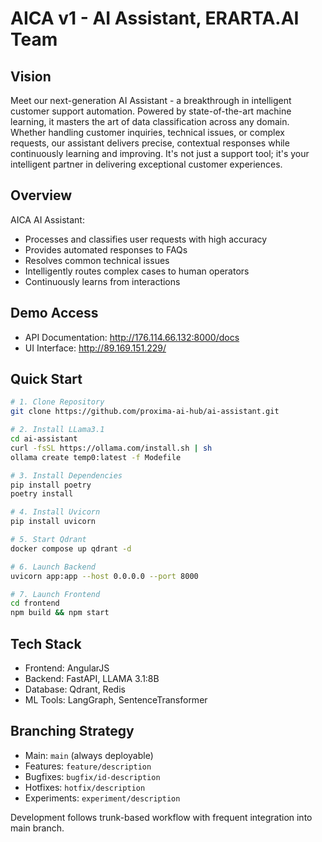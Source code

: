 # AICA v1 - AI Assistant, ERARTA.AI Team

## Vision
Meet our next-generation AI Assistant - a breakthrough in intelligent customer support automation. Powered by state-of-the-art machine learning, it masters the art of data classification across any domain. Whether handling customer inquiries, technical issues, or complex requests, our assistant delivers precise, contextual responses while continuously learning and improving. It's not just a support tool; it's your intelligent partner in delivering exceptional customer experiences.

## Overview
AICA AI Assistant:
- Processes and classifies user requests with high accuracy
- Provides automated responses to FAQs
- Resolves common technical issues
- Intelligently routes complex cases to human operators
- Continuously learns from interactions

## Demo Access
- API Documentation: http://176.114.66.132:8000/docs
- UI Interface: http://89.169.151.229/

## Quick Start

```bash
# 1. Clone Repository
git clone https://github.com/proxima-ai-hub/ai-assistant.git

# 2. Install LLama3.1
cd ai-assistant
curl -fsSL https://ollama.com/install.sh | sh
ollama create temp0:latest -f Modefile

# 3. Install Dependencies
pip install poetry
poetry install

# 4. Install Uvicorn
pip install uvicorn

# 5. Start Qdrant
docker compose up qdrant -d

# 6. Launch Backend
uvicorn app:app --host 0.0.0.0 --port 8000

# 7. Launch Frontend
cd frontend
npm build && npm start
```

## Tech Stack
- Frontend: AngularJS
- Backend: FastAPI, LLAMA 3.1:8B
- Database: Qdrant, Redis
- ML Tools: LangGraph, SentenceTransformer

## Branching Strategy

- Main: `main` (always deployable)
- Features: `feature/description`
- Bugfixes: `bugfix/id-description`
- Hotfixes: `hotfix/description`
- Experiments: `experiment/description`

Development follows trunk-based workflow with frequent integration into main branch.
